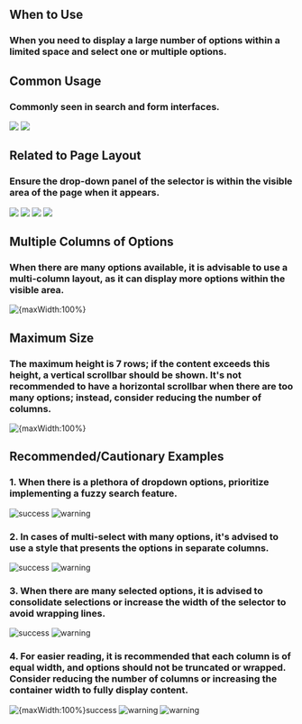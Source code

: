 ## When to Use

### When you need to display a large number of options within a limited space and select one or multiple options.

## Common Usage

### Commonly seen in search and form interfaces.

![](001)
![](002)

## Related to Page Layout

### Ensure the drop-down panel of the selector is within the visible area of the page when it appears.

![](003)
![](004)
![](005)
![](006)

## Multiple Columns of Options

### When there are many options available, it is advisable to use a multi-column layout, as it can display more options within the visible area.

![{maxWidth:100%}](007)

## Maximum Size

### The maximum height is 7 rows; if the content exceeds this height, a vertical scrollbar should be shown. It's not recommended to have a horizontal scrollbar when there are too many options; instead, consider reducing the number of columns.

![{maxWidth:100%}](008)

## Recommended/Cautionary Examples

### 1. When there is a plethora of dropdown options, prioritize implementing a fuzzy search feature.

![success](009)
![warning](010)

### 2. In cases of multi-select with many options, it's advised to use a style that presents the options in separate columns.

![success](011)
![warning](012)

### 3. When there are many selected options, it is advised to consolidate selections or increase the width of the selector to avoid wrapping lines.

![success](013)
![warning](014)

### 4. For easier reading, it is recommended that each column is of equal width, and options should not be truncated or wrapped. Consider reducing the number of columns or increasing the container width to fully display content.

![{maxWidth:100%}success](015)
![warning](016)
![warning](017)
